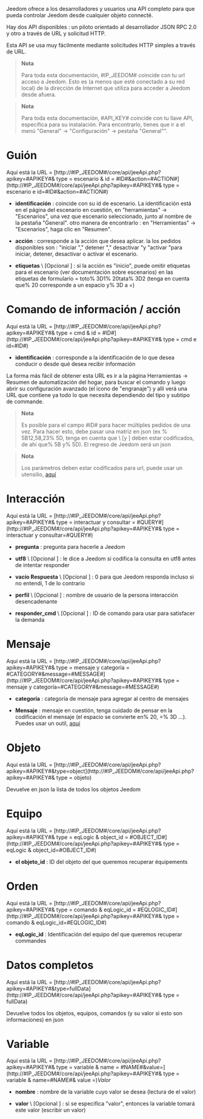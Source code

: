 Jeedom ofrece a los desarrolladores y usuarios una API
completo para que pueda controlar Jeedom desde cualquier objeto
connecté.

Hay dos API disponibles : un piloto orientado al desarrollador
JSON RPC 2.0 y otro a través de URL y solicitud HTTP.

Esta API se usa muy fácilmente mediante solicitudes HTTP simples a través de
URL.

> **Nota**
>
> Para toda esta documentación, \#IP\_JEEDOM\# coincide con tu url
> acceso a Jeedom. Esto es (a menos que esté conectado a su red
> local) de la dirección de Internet que utiliza para acceder a Jeedom
> desde afuera.

> **Nota**
>
> Para toda esta documentación, \#API\_KEY\# coincide con tu llave
> API, específica para su instalación. Para encontrarlo, tienes que ir a
> el menú "General" → "Configuración" → pestaña "General"".

Guión 
========

Aquí está la URL =
[http://\#IP\_JEEDOM\#/core/api/jeeApi.php?apikey=\#APIKEY\#& type = escenario & id = \#ID\#&action=\#ACTION\#](http://#IP_JEEDOM#/core/api/jeeApi.php?apikey=#APIKEY#& type = escenario e id=#ID#&action=#ACTION#)

-   **identificación** : coincide con su id de escenario. La identificación está en el
    página del escenario en cuestión, en &quot;herramientas&quot; → &quot;Escenarios&quot;, una vez que
    escenario seleccionado, junto al nombre de la pestaña &quot;General&quot;. otro
    manera de encontrarlo : en &quot;Herramientas&quot; → &quot;Escenarios&quot;, haga clic en
    "Resumen".

-   **acción** : corresponde a la acción que desea aplicar. la
    los pedidos disponibles son : "iniciar "," detener "," desactivar "y
    "activar "para iniciar, detener, desactivar o
    activar el escenario.

-   **etiquetas** \ [Opcional \] : si la acción es &quot;inicio&quot;, puede omitir
    etiquetas para el escenario (ver documentación sobre escenarios) en
    las etiquetas de formulario = toto% 3D1% 20tata% 3D2 (tenga en cuenta que% 20 corresponde a un
    espacio y% 3D a =)

Comando de información / acción 
====================

Aquí está la URL =
[http://\#IP\_JEEDOM\#/core/api/jeeApi.php?apikey=\#APIKEY\#& type = cmd & id = \#ID\#](http://#IP_JEEDOM#/core/api/jeeApi.php?apikey=#APIKEY#& type = cmd e id=#ID#)

-   **identificación** : corresponde a la identificación de lo que desea conducir o desde qué
    desea recibir información

La forma más fácil de obtener esta URL es ir a la página Herramientas →
Resumen de automatización del hogar, para buscar el comando y luego abrir su configuración
avanzado (el icono de &quot;engranaje&quot;) y allí verá una URL que contiene
ya todo lo que necesita dependiendo del tipo y subtipo de
commande.

> **Nota**
>
> Es posible para el campo \#ID\# para hacer múltiples pedidos
> de una vez. Para hacer esto, debe pasar una matriz en json (ex
> % 5B12,58,23% 5D, tenga en cuenta que \ [y \] deben estar codificados, de ahí que% 5B
> y% 5D). El regreso de Jeedom será un json

> **Nota**
>
> Los parámetros deben estar codificados para url, puede usar
> un utensilio, [aquí](https://meyerweb.com/eric/tools/dencoder/)

Interacción 
===========

Aquí está la URL =
[http://\#IP\_JEEDOM\#/core/api/jeeApi.php?apikey=\#APIKEY\#& type = interactuar y consultar = \#QUERY\#](http://#IP_JEEDOM#/core/api/jeeApi.php?apikey=#APIKEY#& type = interactuar y consultar=#QUERY#)

-   **pregunta** : pregunta para hacerle a Jeedom

-   **utf8** \ [Opcional \] : le dice a Jeedom si codifica la consulta
    en utf8 antes de intentar responder

-   **vacío Respuesta** \ [Opcional \] : 0 para que Jeedom responda incluso si
    no entendí, 1 de lo contrario

-   **perfil** \ [Opcional \] : nombre de usuario de la persona
    interacción desencadenante

-   **responder\_cmd** \ [Opcional \] : ID de comando para usar para
    satisfacer la demanda

Mensaje 
=======

Aquí está la URL =
[http://\#IP\_JEEDOM\#/core/api/jeeApi.php?apikey=\#APIKEY\#& type = mensaje y categoría = \#CATEGORY\#&message=\#MESSAGE\#](http://#IP_JEEDOM#/core/api/jeeApi.php?apikey=#APIKEY#& type = mensaje y categoría=#CATEGORY#&message=#MESSAGE#)

-   **categoría** : categoría de mensaje para agregar al centro de mensajes

-   **Mensaje** : mensaje en cuestión, tenga cuidado de pensar en la codificación
    el mensaje (el espacio se convierte en% 20, =% 3D ...). Puedes usar un
    outil, [aquí](https://meyerweb.com/eric/tools/dencoder/)

Objeto 
=====

Aquí está la URL =
[http://\#IP\_JEEDOM\#/core/api/jeeApi.php?apikey=\#APIKEY\#&type=object](http://#IP_JEEDOM#/core/api/jeeApi.php?apikey=#APIKEY#& type = objeto)

Devuelve en json la lista de todos los objetos Jeedom

Equipo 
==========

Aquí está la URL =
[http://\#IP\_JEEDOM\#/core/api/jeeApi.php?apikey=\#APIKEY\#& type = eqLogic & object\_id = \#OBJECT\_ID\#](http://#IP_JEEDOM#/core/api/jeeApi.php?apikey=#APIKEY#& type = eqLogic & object_id=#OBJECT_ID#)

-   **el objeto\_id** : ID del objeto del que queremos recuperar
    équipements

Orden 
========

Aquí está la URL =
[http://\#IP\_JEEDOM\#/core/api/jeeApi.php?apikey=\#APIKEY\#& type = comando & eqLogic\_id = \#EQLOGIC\_ID\#](http://#IP_JEEDOM#/core/api/jeeApi.php?apikey=#APIKEY#& type = comando & eqLogic_id=#EQLOGIC_ID#)

-   **eqLogic\_id** : Identificación del equipo del que queremos recuperar
    commandes

Datos completos 
=========

Aquí está la URL =
[http://\#IP\_JEEDOM\#/core/api/jeeApi.php?apikey=\#APIKEY\#&type=fullData](http://#IP_JEEDOM#/core/api/jeeApi.php?apikey=#APIKEY#& type = fullData)

Devuelve todos los objetos, equipos, comandos (y su valor si esto
son informaciones) en json

Variable 
========

Aquí está la URL =
[http://\#IP\_JEEDOM\#/core/api/jeeApi.php?apikey=\#APIKEY\#& type = variable & name = \#NAME\#&value=](http://#IP_JEEDOM#/core/api/jeeApi.php?apikey=#APIKEY#& type = variable & name=#NAME#& value =)*Valor*

-   **nombre** : nombre de la variable cuyo valor se desea (lectura de
    el valor)

-   **valor** \ [Opcional \] : si se especifica &quot;valor&quot;, entonces la variable
    tomará este valor (escribir un valor)


